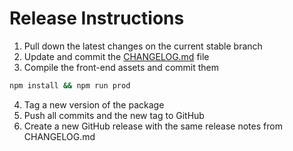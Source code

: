 # Release Instructions

1. Pull down the latest changes on the current stable branch
2. Update and commit the [CHANGELOG.md](./CHANGELOG.md) file
3. Compile the front-end assets and commit them

```zsh
npm install && npm run prod
```

4. Tag a new version of the package
5. Push all commits and the new tag to GitHub
6. Create a new GitHub release with the same release notes from CHANGELOG.md
